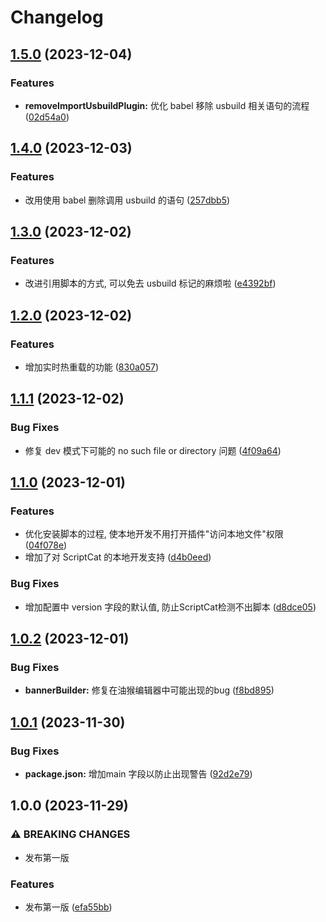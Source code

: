 # Changelog

## [1.5.0](https://github.com/LinLin00000000/usbuild/compare/v1.4.0...v1.5.0) (2023-12-04)


### Features

* **removeImportUsbuildPlugin:** 优化 babel 移除 usbuild 相关语句的流程 ([02d54a0](https://github.com/LinLin00000000/usbuild/commit/02d54a0fe32a3613fff5d2155c8e0153e6a70e12))

## [1.4.0](https://github.com/LinLin00000000/usbuild/compare/v1.3.0...v1.4.0) (2023-12-03)


### Features

* 改用使用 babel 删除调用 usbuild 的语句 ([257dbb5](https://github.com/LinLin00000000/usbuild/commit/257dbb5f67e90ea6ab17a61c82139b39124a136e))

## [1.3.0](https://github.com/LinLin00000000/usbuild/compare/v1.2.0...v1.3.0) (2023-12-02)


### Features

* 改进引用脚本的方式, 可以免去 usbuild 标记的麻烦啦 ([e4392bf](https://github.com/LinLin00000000/usbuild/commit/e4392bfd3cc8839990977e42523581753fc47c23))

## [1.2.0](https://github.com/LinLin00000000/usbuild/compare/v1.1.1...v1.2.0) (2023-12-02)


### Features

* 增加实时热重载的功能 ([830a057](https://github.com/LinLin00000000/usbuild/commit/830a0572c1baa696c43c714616359144ed783ada))

## [1.1.1](https://github.com/LinLin00000000/usbuild/compare/v1.1.0...v1.1.1) (2023-12-02)


### Bug Fixes

* 修复 dev 模式下可能的 no such file or directory 问题 ([4f09a64](https://github.com/LinLin00000000/usbuild/commit/4f09a64d29b5815a930873d95c3f4ab8e3d93b72))

## [1.1.0](https://github.com/LinLin00000000/usbuild/compare/v1.0.2...v1.1.0) (2023-12-01)


### Features

* 优化安装脚本的过程, 使本地开发不用打开插件"访问本地文件"权限 ([04f078e](https://github.com/LinLin00000000/usbuild/commit/04f078ef01f6bf8806693563764c512b36c8ab18))
* 增加了对 ScriptCat 的本地开发支持 ([d4b0eed](https://github.com/LinLin00000000/usbuild/commit/d4b0eed08f8e51448b47b922b9e5e5f54a1a53b5))


### Bug Fixes

* 增加配置中 version 字段的默认值, 防止ScriptCat检测不出脚本 ([d8dce05](https://github.com/LinLin00000000/usbuild/commit/d8dce05b9ec6578299f7f8354ad5b945d9ca58ed))

## [1.0.2](https://github.com/LinLin00000000/usbuild/compare/v1.0.1...v1.0.2) (2023-12-01)


### Bug Fixes

* **bannerBuilder:** 修复在油猴编辑器中可能出现的bug ([f8bd895](https://github.com/LinLin00000000/usbuild/commit/f8bd895fee340f2495496e4a6b6bf5f11292f172))

## [1.0.1](https://github.com/LinLin00000000/usbuild/compare/v1.0.0...v1.0.1) (2023-11-30)


### Bug Fixes

* **package.json:** 增加main 字段以防止出现警告 ([92d2e79](https://github.com/LinLin00000000/usbuild/commit/92d2e79292c11b389447383eef721b2e11c4da21))

## 1.0.0 (2023-11-29)


### ⚠ BREAKING CHANGES

* 发布第一版

### Features

* 发布第一版 ([efa55bb](https://github.com/LinLin00000000/usbuild/commit/efa55bb79eed98b75b6de375c89bc5494b54353c))
